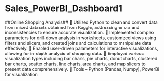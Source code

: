 # Sales_PowerBI_Dashboard1
##Online Shopping Analysis##
	Utilized Python to clean and convert data from mixed datasets obtained from Kaggle, addressing errors and inconsistencies to ensure accurate visualization.
	Implemented complex parameters for drill-down analysis in worksheets, customized views using filters and slicers, and created joins and calculations to manipulate data effectively.
	Enabled user-driven parameters for interactive visualizations, allowing for in-depth analysis of shopping data.
	Employed various visualization types including bar charts, pie charts, donut charts, clustered bar charts, scatter charts, line charts, area charts, and map slicers to present data comprehensively.
	Tools – Python (Pandas, Numpy), PowerBi for visualization
